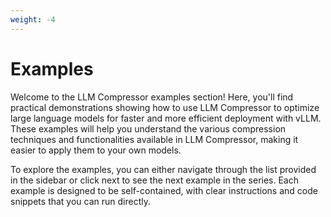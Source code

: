 ```yaml
---
weight: -4
---
```


# Examples

Welcome to the LLM Compressor examples section! Here, you'll find practical demonstrations showing how to use LLM Compressor to optimize large language models for faster and more efficient deployment with vLLM. These examples will help you understand the various compression techniques and functionalities available in LLM Compressor, making it easier to apply them to your own models.

To explore the examples, you can either navigate through the list provided in the sidebar or click next to see the next example in the series. Each example is designed to be self-contained, with clear instructions and code snippets that you can run directly.
